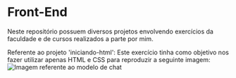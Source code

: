 # Front-End
Neste repositório possuem diversos projetos envolvendo exercícios da faculdade e de cursos realizados a parte por mim.


Referente ao projeto 'iniciando-html': Este exercício tinha como objetivo nos fazer utilizar apenas HTML e CSS para reproduzir a seguinte imagem: 
![Imagem referente ao modelo de chat](https://github.com/BrunoVenturini-1/Front-End/blob/master/resources/modelo_layout_chat.png?raw=true)
